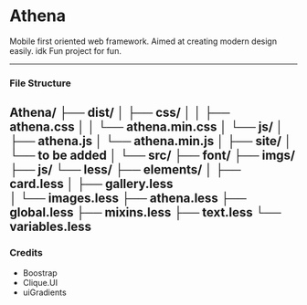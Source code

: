 # Athena
Mobile first oriented web framework. Aimed at creating modern design easily. idk
Fun project for fun.

---

### File Structure

**Athena/**
├── **dist/**
│   ├── **css/**
│   │   ├── athena.css
│	│	└── athena.min.css
│   └── **js/**
│       ├── athena.js
│	 	└── athena.min.js
│
├── **site/**
│	└── to be added
│
└──	**src/**
    ├── **font/**
    ├── **imgs/**
    ├── **js/**
	└── **less/**
		├── **elements/**
		│   ├── card.less
		│	├── gallery.less	    
 	 	│	└── images.less
        ├── athena.less
        ├── global.less
        ├── mixins.less
        ├── text.less
 	 	└── variables.less
---

### Credits
* Boostrap
* Clique.UI
* uiGradients